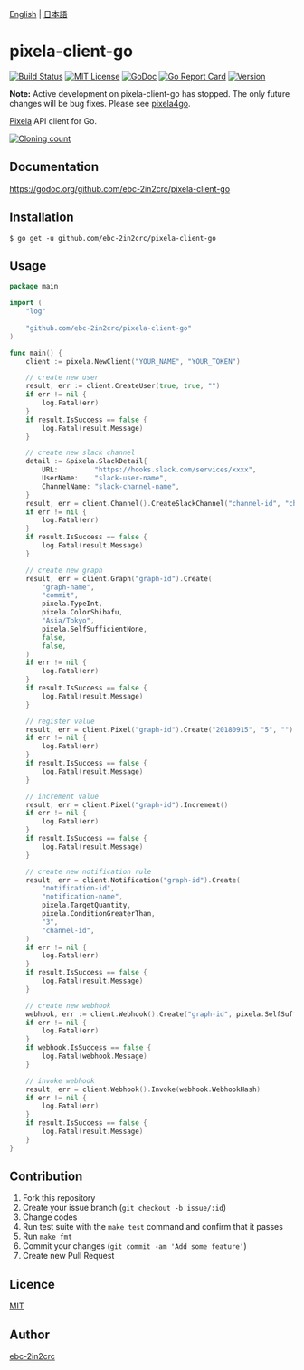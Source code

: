 [English](README.md) | [日本語](README_ja.md)

# pixela-client-go

[![Build Status](https://travis-ci.com/ebc-2in2crc/pixela-client-go.svg?branch=master)](https://travis-ci.com/ebc-2in2crc/pixela-client-go)
[![MIT License](http://img.shields.io/badge/license-MIT-blue.svg?style=flat)](LICENSE)
[![GoDoc](https://godoc.org/github.com/ebc-2in2crc/pixela-client-go?status.svg)](https://godoc.org/github.com/ebc-2in2crc/pixela-client-go)
[![Go Report Card](https://goreportcard.com/badge/github.com/ebc-2in2crc/pixela-client-go)](https://goreportcard.com/report/github.com/ebc-2in2crc/pixela-client-go)
[![Version](https://img.shields.io/github/release/ebc-2in2crc/pixela-client-go.svg?label=version)](https://img.shields.io/github/release/ebc-2in2crc/pixela-client-go.svg?label=version)

**Note:** Active development on pixela-client-go has stopped. The only future changes will be bug fixes.
Please see [pixela4go](https://github.com/ebc-2in2crc/pixela4go).

[Pixela](https://pixe.la/) API client for Go.

[![Cloning count](https://pixe.la/v1/users/ebc-2in2crc/graphs/p-c-g-clone)](https://pixe.la/v1/users/ebc-2in2crc/graphs/p-c-g-clone.html)

## Documentation

https://godoc.org/github.com/ebc-2in2crc/pixela-client-go

## Installation

```
$ go get -u github.com/ebc-2in2crc/pixela-client-go
```

## Usage

```go
package main

import (
	"log"
	
	"github.com/ebc-2in2crc/pixela-client-go"
)

func main() {
	client := pixela.NewClient("YOUR_NAME", "YOUR_TOKEN")

	// create new user
	result, err := client.CreateUser(true, true, "")
	if err != nil {
		log.Fatal(err)
	}
	if result.IsSuccess == false {
		log.Fatal(result.Message)
	}

	// create new slack channel
	detail := &pixela.SlackDetail{
		URL:         "https://hooks.slack.com/services/xxxx",
		UserName:    "slack-user-name",
		ChannelName: "slack-channel-name",
	}
	result, err = client.Channel().CreateSlackChannel("channel-id", "channel-name", detail)
	if err != nil {
		log.Fatal(err)
	}
	if result.IsSuccess == false {
		log.Fatal(result.Message)
	}

	// create new graph
	result, err = client.Graph("graph-id").Create(
		"graph-name",
		"commit",
		pixela.TypeInt,
		pixela.ColorShibafu,
		"Asia/Tokyo",
		pixela.SelfSufficientNone,
		false,
		false,
	)
	if err != nil {
		log.Fatal(err)
	}
	if result.IsSuccess == false {
		log.Fatal(result.Message)
	}

	// register value
	result, err = client.Pixel("graph-id").Create("20180915", "5", "")
	if err != nil {
		log.Fatal(err)
	}
	if result.IsSuccess == false {
		log.Fatal(result.Message)
	}

	// increment value
	result, err = client.Pixel("graph-id").Increment()
	if err != nil {
		log.Fatal(err)
	}
	if result.IsSuccess == false {
		log.Fatal(result.Message)
	}

	// create new notification rule
	result, err = client.Notification("graph-id").Create(
		"notification-id",
		"notification-name",
		pixela.TargetQuantity,
		pixela.ConditionGreaterThan,
		"3",
		"channel-id",
	)
	if err != nil {
		log.Fatal(err)
	}
	if result.IsSuccess == false {
		log.Fatal(result.Message)
	}

	// create new webhook
	webhook, err := client.Webhook().Create("graph-id", pixela.SelfSufficientIncrement)
	if err != nil {
		log.Fatal(err)
	}
	if webhook.IsSuccess == false {
		log.Fatal(webhook.Message)
	}

	// invoke webhook
	result, err = client.Webhook().Invoke(webhook.WebhookHash)
	if err != nil {
		log.Fatal(err)
	}
	if result.IsSuccess == false {
		log.Fatal(result.Message)
	}
}
```

## Contribution

1. Fork this repository
2. Create your issue branch (`git checkout -b issue/:id`)
3. Change codes
4. Run test suite with the `make test` command and confirm that it passes
5. Run `make fmt`
6. Commit your changes (`git commit -am 'Add some feature'`)
7. Create new Pull Request

## Licence

[MIT](https://github.com/ebc-2in2crc/pixela-client-go/blob/master/LICENSE)

## Author

[ebc-2in2crc](https://github.com/ebc-2in2crc)
